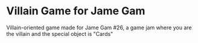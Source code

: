 # Villain Game for Jame Gam
 Villain-oriented game made for Jame Gam #26, a game jam where you are the villain and the special object is "Cards"
